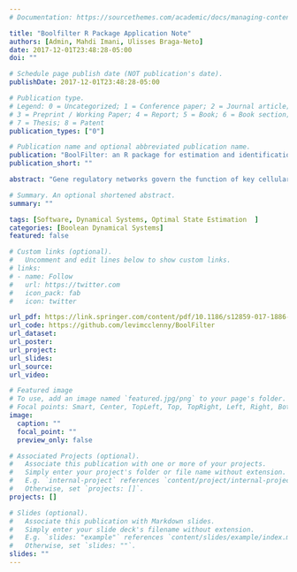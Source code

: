 ```yaml
---
# Documentation: https://sourcethemes.com/academic/docs/managing-content/

title: "Boolfilter R Package Application Note"
authors: [Admin, Mahdi Imani, Ulisses Braga-Neto]
date: 2017-12-01T23:48:28-05:00
doi: ""

# Schedule page publish date (NOT publication's date).
publishDate: 2017-12-01T23:48:28-05:00

# Publication type.
# Legend: 0 = Uncategorized; 1 = Conference paper; 2 = Journal article;
# 3 = Preprint / Working Paper; 4 = Report; 5 = Book; 6 = Book section;
# 7 = Thesis; 8 = Patent
publication_types: ["0"]

# Publication name and optional abbreviated publication name.
publication: "BoolFilter: an R package for estimation and identification of partially-observed Boolean dynamical systems"
publication_short: ""

abstract: "Gene regulatory networks govern the function of key cellular processes, such as control of the cell cycle, response to stress, DNA repair mechanisms, and more. Boolean networks have been used successfully in modeling gene regulatory networks. In the Boolean network model, the transcriptional state of each gene is represented by 0 (inactive) or 1 (active), and the relationship among genes is represented by logical gates updated at discrete time points. However, the Boolean gene states are never observed directly, but only indirectly and incompletely through noisy measurements based on expression technologies such as cDNA microarrays, RNA-Seq, and cell imaging-based assays. The Partially-Observed Boolean Dynamical System (POBDS) signal model is distinct from other deterministic and stochastic Boolean network models in removing the requirement of a directly observable Boolean state vector and allowing uncertainty in the measurement process, addressing the scenario encountered in practice in transcriptomic analysis."

# Summary. An optional shortened abstract.
summary: ""

tags: [Software, Dynamical Systems, Optimal State Estimation  ]
categories: [Boolean Dynamical Systems]
featured: false

# Custom links (optional).
#   Uncomment and edit lines below to show custom links.
# links:
# - name: Follow
#   url: https://twitter.com
#   icon_pack: fab
#   icon: twitter

url_pdf: https://link.springer.com/content/pdf/10.1186/s12859-017-1886-3.pdf
url_code: https://github.com/levimcclenny/BoolFilter
url_dataset:
url_poster:
url_project:
url_slides:
url_source:
url_video:

# Featured image
# To use, add an image named `featured.jpg/png` to your page's folder.
# Focal points: Smart, Center, TopLeft, Top, TopRight, Left, Right, BottomLeft, Bottom, BottomRight.
image:
  caption: ""
  focal_point: ""
  preview_only: false

# Associated Projects (optional).
#   Associate this publication with one or more of your projects.
#   Simply enter your project's folder or file name without extension.
#   E.g. `internal-project` references `content/project/internal-project/index.md`.
#   Otherwise, set `projects: []`.
projects: []

# Slides (optional).
#   Associate this publication with Markdown slides.
#   Simply enter your slide deck's filename without extension.
#   E.g. `slides: "example"` references `content/slides/example/index.md`.
#   Otherwise, set `slides: ""`.
slides: ""
---
```


